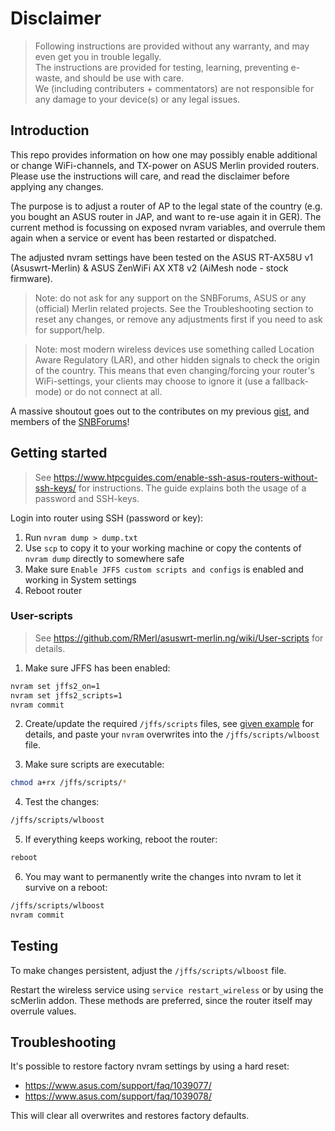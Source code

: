 # Disclaimer

> Following instructions are provided without any warranty, and may even get you in trouble legally.<br>
> The instructions are provided for testing, learning, preventing e-waste, and should be use with care.<br>
> We (including contributers + commentators) are not responsible for any damage to your device(s) or any legal issues.

## Introduction

This repo provides information on how one may possibly enable additional or change WiFi-channels, and TX-power on ASUS Merlin provided routers. Please use the instructions will care, and read the disclaimer before applying any changes.

The purpose is to adjust a router of AP to the legal state of the country (e.g. you bought an ASUS router in JAP, and want to re-use again it in GER). The current method is focussing on exposed nvram variables, and overrule them again when a service or event has been restarted or dispatched.

The adjusted nvram settings have been tested on the ASUS RT-AX58U v1 (Asuswrt-Merlin) & ASUS ZenWiFi AX XT8 v2 (AiMesh node - stock firmware).

> Note: do not ask for any support on the SNBForums, ASUS or any (official) Merlin related projects. See the Troubleshooting section to reset any changes, or remove any adjustments first if you need to ask for support/help.

> Note: most modern wireless devices use something called Location Aware Regulatory (LAR), and other hidden signals to check the origin of the country.
> This means that even changing/forcing your router's WiFi-settings, your clients may choose to ignore it (use a fallback-mode) or do not connect at all.

A massive shoutout goes out to the contributes on my previous [gist](https://gist.github.com/francoism90/3dede7973354d067c41bff5e54203fe9/), and members of the [SNBForums](https://www.snbforums.com/)!

## Getting started

> See <https://www.htpcguides.com/enable-ssh-asus-routers-without-ssh-keys/> for instructions. The guide explains both the usage of a password and SSH-keys.

Login into router using SSH (password or key):

1. Run `nvram dump > dump.txt`
2. Use `scp` to copy it to your working machine or copy the contents of `nvram dump` directly to somewhere safe
3. Make sure `Enable JFFS custom scripts and configs` is enabled and working in System settings
4. Reboot router

### User-scripts

> See <https://github.com/RMerl/asuswrt-merlin.ng/wiki/User-scripts> for details.

1. Make sure JFFS has been enabled:

```bash
nvram set jffs2_on=1
nvram set jffs2_scripts=1
nvram commit
```

2. Create/update the required `/jffs/scripts` files, see [given example](https://github.com/francoism90/asus-router/tree/main/jffs/scripts) for details, and paste your `nvram` overwrites into the `/jffs/scripts/wlboost` file.

3. Make sure scripts are executable:

```bash
chmod a+rx /jffs/scripts/*
```

4. Test the changes:

```bash
/jffs/scripts/wlboost
```

5. If everything keeps working, reboot the router:

```bash
reboot
```

6. You may want to permanently write the changes into nvram to let it survive on a reboot:

```bash
/jffs/scripts/wlboost
nvram commit
```

## Testing

To make changes persistent, adjust the `/jffs/scripts/wlboost` file.

Restart the wireless service using `service restart_wireless` or by using the scMerlin addon. These methods are preferred, since the router itself may overrule values.

## Troubleshooting

It's possible to restore factory nvram settings by using a hard reset:

- <https://www.asus.com/support/faq/1039077/>
- <https://www.asus.com/support/faq/1039078/>

This will clear all overwrites and restores factory defaults.
